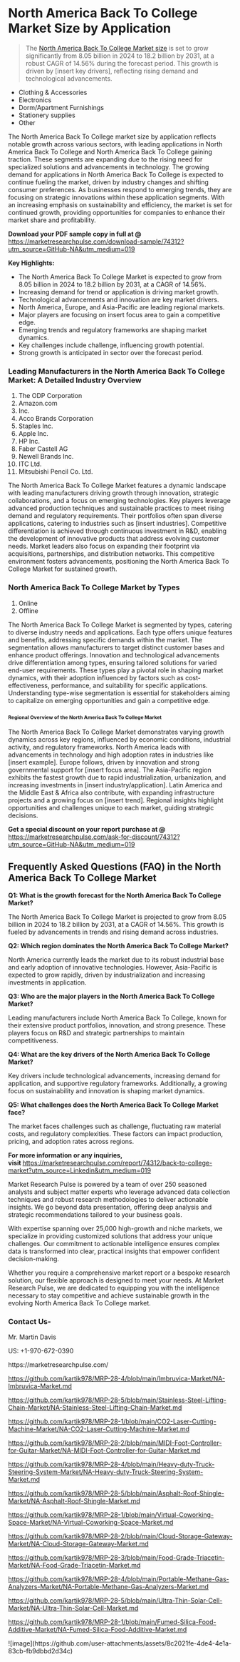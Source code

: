 <h1>North America Back To College Market&nbsp;Size by Application</h1><blockquote><p>The <a href="https://marketresearchpulse.com/download-sample/74312?utm_source=GitHub-NA&amp;utm_medium=019">North America Back To College Market size</a> is set to grow significantly from 8.05 billion in 2024 to 18.2 billion by 2031, at a robust CAGR of 14.56% during the forecast period. This growth is driven by [insert key drivers], reflecting rising demand and technological advancements.</p></blockquote><ul><li>Clothing & Accessories<li> Electronics<li> Dorm/Apartment Furnishings<li> Stationery supplies<li> Other</li></ul><p>The North America Back To College market size by application reflects notable growth across various sectors, with leading applications in North America Back To College and North America Back To College gaining traction. These segments are expanding due to the rising need for specialized solutions and advancements in technology. The growing demand for applications in North America Back To College is expected to continue fueling the market, driven by industry changes and shifting consumer preferences. As businesses respond to emerging trends, they are focusing on strategic innovations within these application segments. With an increasing emphasis on sustainability and efficiency, the market is set for continued growth, providing opportunities for companies to enhance their market share and profitability.</p><p><strong>Download your PDF sample copy in full at @ </strong><a href="https://marketresearchpulse.com/download-sample/74312?utm_source=GitHub-NA&amp;utm_medium=019">https://marketresearchpulse.com/download-sample/74312?utm_source=GitHub-NA&amp;utm_medium=019</a></p><p><strong>Key Highlights: </strong></p><ul><li>The North America Back To College Market is expected to grow from 8.05 billion in 2024 to 18.2 billion by 2031, at a CAGR of 14.56%.</li><li>Increasing demand for trend or application is driving market growth.</li><li>Technological advancements and innovation are key market drivers.</li><li>North America, Europe, and Asia-Pacific are leading regional markets.</li><li>Major players are focusing on insert focus area to gain a competitive edge.</li><li>Emerging trends and regulatory frameworks are shaping market dynamics.</li><li>Key challenges include challenge, influencing growth potential.</li><li>Strong growth is anticipated in sector over the forecast period.</li></ul><h3>Leading Manufacturers in the North America Back To College Market: A Detailed Industry Overview</h3><ol><li>The ODP Corporation</li><li>Amazon.com</li><li>Inc.</li><li>Acco Brands Corporation</li><li>Staples Inc.</li><li>Apple Inc.</li><li>HP Inc.</li><li>Faber Castell AG</li><li>Newell Brands Inc.</li><li>ITC Ltd.</li><li>Mitsubishi Pencil Co. Ltd.</li></ol><div class="flex max-w-full flex-col flex-grow"><div class="min-h-8 text-message flex w-full flex-col items-end gap-2 whitespace-normal break-words [.text-message+&amp;]:mt-5" dir="auto" data-message-author-role="assistant" data-message-id="fd8432e4-4910-450d-b182-61b7bfb0a01f" data-message-model-slug="gpt-4o"><div class="flex w-full flex-col gap-1 empty:hidden first:pt-[3px]"><div class="markdown prose w-full break-words dark:prose-invert light"><p>The North America Back To College Market features a dynamic landscape with leading manufacturers driving growth through innovation, strategic collaborations, and a focus on emerging technologies. Key players leverage advanced production techniques and sustainable practices to meet rising demand and regulatory requirements. Their portfolios often span diverse applications, catering to industries such as [insert industries]. Competitive differentiation is achieved through continuous investment in R&amp;D, enabling the development of innovative products that address evolving customer needs. Market leaders also focus on expanding their footprint via acquisitions, partnerships, and distribution networks. This competitive environment fosters advancements, positioning the North America Back To College Market for sustained growth.</p></div></div></div></div><h3>North America Back To College Market by Types</h3><ol><li>Online<li> Offline</li></ol><div class="flex max-w-full flex-col flex-grow"><div class="min-h-8 text-message flex w-full flex-col items-end gap-2 whitespace-normal break-words [.text-message+&amp;]:mt-5" dir="auto" data-message-author-role="assistant" data-message-id="084470be-0bb7-4664-bddf-5156b4f41249" data-message-model-slug="gpt-4o-mini"><div class="flex w-full flex-col gap-1 empty:hidden first:pt-[3px]"><div class="markdown prose w-full break-words dark:prose-invert light"><p>The North America Back To College Market is segmented by types, catering to diverse industry needs and applications. Each type offers unique features and benefits, addressing specific demands within the market. The segmentation allows manufacturers to target distinct customer bases and enhance product offerings. Innovation and technological advancements drive differentiation among types, ensuring tailored solutions for varied end-user requirements. These types play a pivotal role in shaping market dynamics, with their adoption influenced by factors such as cost-effectiveness, performance, and suitability for specific applications. Understanding type-wise segmentation is essential for stakeholders aiming to capitalize on emerging opportunities and gain a competitive edge.</p></div></div></div></div><h3><span style="font-size: 11px;">Regional Overview of the North America Back To College Market</span></h3><div class="flex max-w-full flex-col flex-grow"><div class="min-h-8 text-message flex w-full flex-col items-end gap-2 whitespace-normal break-words [.text-message+&amp;]:mt-5" dir="auto" data-message-author-role="assistant" data-message-id="e9038762-ce64-4e30-91c9-9bd413514231" data-message-model-slug="gpt-4o-mini"><div class="flex w-full flex-col gap-1 empty:hidden first:pt-[3px]"><div class="markdown prose w-full break-words dark:prose-invert light"><p>The North America Back To College Market demonstrates varying growth dynamics across key regions, influenced by economic conditions, industrial activity, and regulatory frameworks. North America leads with advancements in technology and high adoption rates in industries like [insert example]. Europe follows, driven by innovation and strong governmental support for [insert focus area]. The Asia-Pacific region exhibits the fastest growth due to rapid industrialization, urbanization, and increasing investments in [insert industry/application]. Latin America and the Middle East &amp; Africa also contribute, with expanding infrastructure projects and a growing focus on [insert trend]. Regional insights highlight opportunities and challenges unique to each market, guiding strategic decisions.</p></div></div></div></div><p><strong>Get a special discount on your report purchase at @ </strong><a href="https://marketresearchpulse.com/ask-for-discount/74312?utm_source=GitHub-NA&amp;utm_medium=019">https://marketresearchpulse.com/ask-for-discount/74312?utm_source=GitHub-NA&amp;utm_medium=019</a></p><h2>Frequently Asked Questions (FAQ) in the North America Back To College Market</h2><p><strong>Q1: What is the growth forecast for the North America Back To College Market?</strong></p><p>The North America Back To College Market is projected to grow from 8.05 billion in 2024 to 18.2 billion by 2031, at a CAGR of 14.56%. This growth is fueled by advancements in trends and rising demand across industries.</p><p><strong>Q2: Which region dominates the North America Back To College Market?</strong></p><p>North America currently leads the market due to its robust industrial base and early adoption of innovative technologies. However, Asia-Pacific is expected to grow rapidly, driven by industrialization and increasing investments in application.</p><p><strong>Q3: Who are the major players in the North America Back To College Market?</strong></p><p>Leading manufacturers include North America Back To College, known for their extensive product portfolios, innovation, and strong presence. These players focus on R&amp;D and strategic partnerships to maintain competitiveness.</p><p><strong>Q4: What are the key drivers of the North America Back To College Market?</strong></p><p>Key drivers include technological advancements, increasing demand for application, and supportive regulatory frameworks. Additionally, a growing focus on sustainability and innovation is shaping market dynamics.</p><p><strong>Q5: What challenges does the North America Back To College Market face?</strong></p><p>The market faces challenges such as challenge, fluctuating raw material costs, and regulatory complexities. These factors can impact production, pricing, and adoption rates across regions.</p><p><strong>For more information or any inquiries, visit&nbsp;</strong><a href="https://marketresearchpulse.com/report/74312/back-to-college-market?utm_source=Linkedin&utm_medium=019">https://marketresearchpulse.com/report/74312/back-to-college-market?utm_source=Linkedin&utm_medium=019</a></p><p>Market Research Pulse is powered by a team of over 250 seasoned analysts and subject matter experts who leverage advanced data collection techniques and robust research methodologies to deliver actionable insights. We go beyond data presentation, offering deep analysis and strategic recommendations tailored to your business goals.</p><p>With expertise spanning over 25,000 high-growth and niche markets, we specialize in providing customized solutions that address your unique challenges. Our commitment to actionable intelligence ensures complex data is transformed into clear, practical insights that empower confident decision-making.</p><p>Whether you require a comprehensive market report or a bespoke research solution, our flexible approach is designed to meet your needs. At Market Research Pulse, we are dedicated to equipping you with the intelligence necessary to stay competitive and achieve sustainable growth in the evolving North America Back To College market.</p><h3><strong>Contact Us-</strong></h3><p>Mr. Martin Davis</p><p>US: +1-970-672-0390</p><p>https://marketresearchpulse.com/</p><p><a href="https://github.com/kartik978/MRP-28-4/blob/main/Imbruvica-Market/NA-Imbruvica-Market.md">https://github.com/kartik978/MRP-28-4/blob/main/Imbruvica-Market/NA-Imbruvica-Market.md</a></p><p><a href="https://github.com/kartik978/MRP-28-5/blob/main/Stainless-Steel-Lifting-Chain-Market/NA-Stainless-Steel-Lifting-Chain-Market.md">https://github.com/kartik978/MRP-28-5/blob/main/Stainless-Steel-Lifting-Chain-Market/NA-Stainless-Steel-Lifting-Chain-Market.md</a></p><p><a href="https://github.com/kartik978/MRP-28-1/blob/main/CO2-Laser-Cutting-Machine-Market/NA-CO2-Laser-Cutting-Machine-Market.md">https://github.com/kartik978/MRP-28-1/blob/main/CO2-Laser-Cutting-Machine-Market/NA-CO2-Laser-Cutting-Machine-Market.md</a></p><p><a href="https://github.com/kartik978/MRP-28-2/blob/main/MIDI-Foot-Controller-for-Guitar-Market/NA-MIDI-Foot-Controller-for-Guitar-Market.md">https://github.com/kartik978/MRP-28-2/blob/main/MIDI-Foot-Controller-for-Guitar-Market/NA-MIDI-Foot-Controller-for-Guitar-Market.md</a></p><p><a href="https://github.com/kartik978/MRP-28-4/blob/main/Heavy-duty-Truck-Steering-System-Market/NA-Heavy-duty-Truck-Steering-System-Market.md">https://github.com/kartik978/MRP-28-4/blob/main/Heavy-duty-Truck-Steering-System-Market/NA-Heavy-duty-Truck-Steering-System-Market.md</a></p><p><a href="https://github.com/kartik978/MRP-28-5/blob/main/Asphalt-Roof-Shingle-Market/NA-Asphalt-Roof-Shingle-Market.md">https://github.com/kartik978/MRP-28-5/blob/main/Asphalt-Roof-Shingle-Market/NA-Asphalt-Roof-Shingle-Market.md</a></p><p><a href="https://github.com/kartik978/MRP-28-1/blob/main/Virtual-Coworking-Space-Market/NA-Virtual-Coworking-Space-Market.md">https://github.com/kartik978/MRP-28-1/blob/main/Virtual-Coworking-Space-Market/NA-Virtual-Coworking-Space-Market.md</a></p><p><a href="https://github.com/kartik978/MRP-28-2/blob/main/Cloud-Storage-Gateway-Market/NA-Cloud-Storage-Gateway-Market.md">https://github.com/kartik978/MRP-28-2/blob/main/Cloud-Storage-Gateway-Market/NA-Cloud-Storage-Gateway-Market.md</a></p><p><a href="https://github.com/kartik978/MRP-28-3/blob/main/Food-Grade-Triacetin-Market/NA-Food-Grade-Triacetin-Market.md">https://github.com/kartik978/MRP-28-3/blob/main/Food-Grade-Triacetin-Market/NA-Food-Grade-Triacetin-Market.md</a></p><p><a href="https://github.com/kartik978/MRP-28-4/blob/main/Portable-Methane-Gas-Analyzers-Market/NA-Portable-Methane-Gas-Analyzers-Market.md">https://github.com/kartik978/MRP-28-4/blob/main/Portable-Methane-Gas-Analyzers-Market/NA-Portable-Methane-Gas-Analyzers-Market.md</a></p><p><a href="https://github.com/kartik978/MRP-28-5/blob/main/Ultra-Thin-Solar-Cell-Market/NA-Ultra-Thin-Solar-Cell-Market.md">https://github.com/kartik978/MRP-28-5/blob/main/Ultra-Thin-Solar-Cell-Market/NA-Ultra-Thin-Solar-Cell-Market.md</a></p><p><a href="https://github.com/kartik978/MRP-28-1/blob/main/Fumed-Silica-Food-Additive-Market/NA-Fumed-Silica-Food-Additive-Market.md">https://github.com/kartik978/MRP-28-1/blob/main/Fumed-Silica-Food-Additive-Market/NA-Fumed-Silica-Food-Additive-Market.md</a></p>
![image](https://github.com/user-attachments/assets/8c2021fe-4de4-4e1a-83cb-fb9dbbd2d34c)
